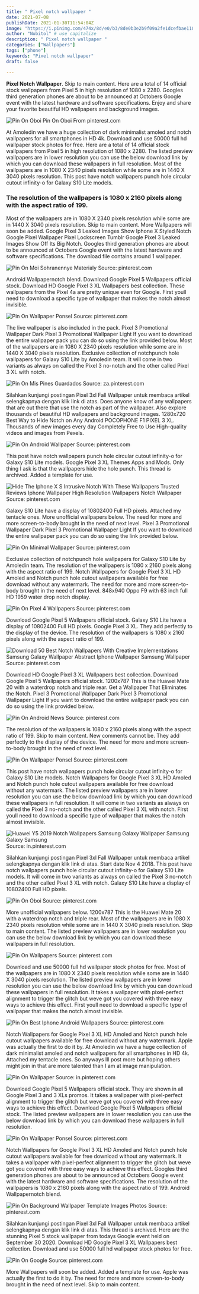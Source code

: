 ```yaml
---
title: " Pixel notch wallpaper "
date: 2021-07-08
publishDate: 2021-01-30T11:54:04Z
image: "https://i.pinimg.com/474x/8d/e0/b3/8de0b3e2b9f09a2fe1dcefbae11849ca.jpg"
author: "Nubitol" # use capitalize
description: " Pixel notch wallpaper "
categories: ["Wallpapers"]
tags: ["phone"]
keywords: "Pixel notch wallpaper"
draft: false

---
```



**Pixel Notch Wallpaper**. Skip to main content. Here are a total of 14 official stock wallpapers from Pixel 5 in high resolution of 1080 x 2280. Googles third generation phones are about to be announced at Octobers Google event with the latest hardware and software specifications. Enjoy and share your favorite beautiful HD wallpapers and background images.

![Pin On Oboi](https://i.pinimg.com/236x/3c/de/ee/3cdeee2cfd66304e6d05726f2778c67e.jpg "Pin On Oboi")
Pin On Oboi From pinterest.com


At Amoledin we have a huge collection of dark minimalist amoled and notch wallpapers for all smartphones in HD 4k. Download and use 50000 full hd wallpaper stock photos for free. Here are a total of 14 official stock wallpapers from Pixel 5 in high resolution of 1080 x 2280. The listed preview wallpapers are in lower resolution you can use the below download link by which you can download these wallpapers in full resolution. Most of the wallpapers are in 1080 X 2340 pixels resolution while some are in 1440 X 3040 pixels resolution. This post have notch wallpapers punch hole circular cutout infinity-o for Galaxy S10 Lite models.

### The resolution of the wallpapers is 1080 x 2160 pixels along with the aspect ratio of 199.

Most of the wallpapers are in 1080 X 2340 pixels resolution while some are in 1440 X 3040 pixels resolution. Skip to main content. More Wallpapers will soon be added. Google Pixel 3 Leaked Images Show Iphone X Styled Notch Google Pixel Wallpaper Pixel Lockscreen Tumblr Google Pixel 3 Leaked Images Show Off Its Big Notch. Googles third generation phones are about to be announced at Octobers Google event with the latest hardware and software specifications. The download file contains around 1 wallpaper.


![Pin On Moi Sohranennye Materialy](https://i.pinimg.com/originals/b0/06/4a/b0064a14ec70fdddcc33ce47284bef90.webp "Pin On Moi Sohranennye Materialy")
Source: pinterest.com

Android Wallpapernotch blend. Download Google Pixel 5 Wallpapers official stock. Download HD Google Pixel 3 XL Wallpapers best collection. These wallpapers from the Pixel 4a are pretty unique even for Google. First youll need to download a specific type of wallpaper that makes the notch almost invisible.

![Pin On Wallpaper Ponsel](https://i.pinimg.com/236x/ab/c6/a9/abc6a9c84c6b509964ba62ec5859597c.jpg "Pin On Wallpaper Ponsel")
Source: pinterest.com

The live wallpaper is also included in the pack. Pixel 3 Promotional Wallpaper Dark Pixel 3 Promotional Wallpaper Light If you want to download the entire wallpaper pack you can do so using the link provided below. Most of the wallpapers are in 1080 X 2340 pixels resolution while some are in 1440 X 3040 pixels resolution. Exclusive collection of notchpunch hole wallpapers for Galaxy S10 Lite by Amoledin team. It will come in two variants as always on called the Pixel 3 no-notch and the other called Pixel 3 XL with notch.

![Pin On Mis Pines Guardados](https://i.pinimg.com/736x/d7/94/d4/d794d4f384091ab4b0e883c6d10e5b64.jpg "Pin On Mis Pines Guardados")
Source: za.pinterest.com

Silahkan kunjungi postingan Pixel 3xl Fall Wallpaper untuk membaca artikel selengkapnya dengan klik link di atas. Does anyone know of any wallpapers that are out there that use the notch as part of the wallpaper. Also explore thousands of beautiful HD wallpapers and background images. 1280x720 Best Way to Hide Notch on Any Android POCOPHONE F1 PIXEL 3 XL. Thousands of new images every day Completely Free to Use High-quality videos and images from Pexels.

![Pin On Android Wallpaper](https://i.pinimg.com/originals/ff/88/ec/ff88ec70faa9121c67e371e1c7209740.jpg "Pin On Android Wallpaper")
Source: pinterest.com

This post have notch wallpapers punch hole circular cutout infinity-o for Galaxy S10 Lite models. Google Pixel 3 XL Themes Apps and Mods. Only thing I ask is that the wallpapers hide the hole punch. This thread is archived. Added a template for use.

![Hide The Iphone X S Intrusive Notch With These Wallpapers Trusted Reviews Iphone Wallpaper High Resolution Wallpapers Notch Wallpaper](https://i.pinimg.com/originals/93/a0/58/93a058a218b1f988ee4778949f01390a.png "Hide The Iphone X S Intrusive Notch With These Wallpapers Trusted Reviews Iphone Wallpaper High Resolution Wallpapers Notch Wallpaper")
Source: pinterest.com

Galaxy S10 Lite have a display of 10802400 Full HD pixels. Attached my tentacle ones. More unofficial wallpapers below. The need for more and more screen-to-body brought in the need of next level. Pixel 3 Promotional Wallpaper Dark Pixel 3 Promotional Wallpaper Light If you want to download the entire wallpaper pack you can do so using the link provided below.

![Pin On Minimal Wallpaper](https://i.pinimg.com/564x/cd/ec/a2/cdeca2c02c8b923232365c658908e3f3.jpg "Pin On Minimal Wallpaper")
Source: pinterest.com

Exclusive collection of notchpunch hole wallpapers for Galaxy S10 Lite by Amoledin team. The resolution of the wallpapers is 1080 x 2160 pixels along with the aspect ratio of 199. Notch Wallpapers for Google Pixel 3 XL HD Amoled and Notch punch hole cutout wallpapers available for free download without any watermark. The need for more and more screen-to-body brought in the need of next level. 848x940 Oppo F9 with 63 inch full HD 1959 water drop notch display.

![Pin On Pixel 4 Wallpapers](https://i.pinimg.com/originals/48/f3/93/48f3939e06fe25d1f67bd5ecb5cf9250.png "Pin On Pixel 4 Wallpapers")
Source: pinterest.com

Download Google Pixel 5 Wallpapers official stock. Galaxy S10 Lite have a display of 10802400 Full HD pixels. Google Pixel 3 XL. They add perfectly to the display of the device. The resolution of the wallpapers is 1080 x 2160 pixels along with the aspect ratio of 199.

![Download 50 Best Notch Wallpapers With Creative Implementations Samsung Galaxy Wallpaper Abstract Iphone Wallpaper Samsung Wallpaper](https://i.pinimg.com/564x/7a/0b/5b/7a0b5bbb3351187bbade12777b145fc8.jpg "Download 50 Best Notch Wallpapers With Creative Implementations Samsung Galaxy Wallpaper Abstract Iphone Wallpaper Samsung Wallpaper")
Source: pinterest.com

Download HD Google Pixel 3 XL Wallpapers best collection. Download Google Pixel 5 Wallpapers official stock. 1200x787 This is the Huawei Mate 20 with a waterdrop notch and triple rear. Get a Wallpaper That Eliminates the Notch. Pixel 3 Promotional Wallpaper Dark Pixel 3 Promotional Wallpaper Light If you want to download the entire wallpaper pack you can do so using the link provided below.

![Pin On Android News](https://i.pinimg.com/originals/59/a5/f4/59a5f4f2168b1947d44592208a6c02e1.jpg "Pin On Android News")
Source: pinterest.com

The resolution of the wallpapers is 1080 x 2160 pixels along with the aspect ratio of 199. Skip to main content. New comments cannot be. They add perfectly to the display of the device. The need for more and more screen-to-body brought in the need of next level.

![Pin On Wallpaper Ponsel](https://i.pinimg.com/236x/4b/69/82/4b698205220caf227c65943cc1e4f654.jpg "Pin On Wallpaper Ponsel")
Source: pinterest.com

This post have notch wallpapers punch hole circular cutout infinity-o for Galaxy S10 Lite models. Notch Wallpapers for Google Pixel 3 XL HD Amoled and Notch punch hole cutout wallpapers available for free download without any watermark. The listed preview wallpapers are in lower resolution you can use the below download link by which you can download these wallpapers in full resolution. It will come in two variants as always on called the Pixel 3 no-notch and the other called Pixel 3 XL with notch. First youll need to download a specific type of wallpaper that makes the notch almost invisible.

![Huawei Y5 2019 Notch Wallpapers Samsung Galaxy Wallpaper Samsung Galaxy Samsung](https://i.pinimg.com/originals/57/59/32/57593214a690786b1dbc1a84ddfddd95.jpg "Huawei Y5 2019 Notch Wallpapers Samsung Galaxy Wallpaper Samsung Galaxy Samsung")
Source: in.pinterest.com

Silahkan kunjungi postingan Pixel 3xl Fall Wallpaper untuk membaca artikel selengkapnya dengan klik link di atas. Start date Nov 4 2018. This post have notch wallpapers punch hole circular cutout infinity-o for Galaxy S10 Lite models. It will come in two variants as always on called the Pixel 3 no-notch and the other called Pixel 3 XL with notch. Galaxy S10 Lite have a display of 10802400 Full HD pixels.

![Pin On Oboi](https://i.pinimg.com/236x/3c/de/ee/3cdeee2cfd66304e6d05726f2778c67e.jpg "Pin On Oboi")
Source: pinterest.com

More unofficial wallpapers below. 1200x787 This is the Huawei Mate 20 with a waterdrop notch and triple rear. Most of the wallpapers are in 1080 X 2340 pixels resolution while some are in 1440 X 3040 pixels resolution. Skip to main content. The listed preview wallpapers are in lower resolution you can use the below download link by which you can download these wallpapers in full resolution.

![Pin On Wallpapers](https://i.pinimg.com/originals/a0/69/81/a06981a2f99dad8e104450d90de864d5.jpg "Pin On Wallpapers")
Source: pinterest.com

Download and use 50000 full hd wallpaper stock photos for free. Most of the wallpapers are in 1080 X 2340 pixels resolution while some are in 1440 X 3040 pixels resolution. The listed preview wallpapers are in lower resolution you can use the below download link by which you can download these wallpapers in full resolution. It takes a wallpaper with pixel-perfect alignment to trigger the glitch but weve got you covered with three easy ways to achieve this effect. First youll need to download a specific type of wallpaper that makes the notch almost invisible.

![Pin On Best Iphone Android Wallpapers](https://i.pinimg.com/originals/48/7c/1e/487c1ecf282ebdc64e43654c518ada89.png "Pin On Best Iphone Android Wallpapers")
Source: pinterest.com

Notch Wallpapers for Google Pixel 3 XL HD Amoled and Notch punch hole cutout wallpapers available for free download without any watermark. Apple was actually the first to do it by. At Amoledin we have a huge collection of dark minimalist amoled and notch wallpapers for all smartphones in HD 4k. Attached my tentacle ones. So anyways Ill post more but hoping others might join in that are more talented than I am at image manipulation.

![Pin On Wallpaper](https://i.pinimg.com/originals/38/6d/ca/386dcaa9a3c74c9b5e9cc1db724de976.webp "Pin On Wallpaper")
Source: in.pinterest.com

Download Google Pixel 5 Wallpapers official stock. They are shown in all Google Pixel 3 and 3 XLs promos. It takes a wallpaper with pixel-perfect alignment to trigger the glitch but weve got you covered with three easy ways to achieve this effect. Download Google Pixel 5 Wallpapers official stock. The listed preview wallpapers are in lower resolution you can use the below download link by which you can download these wallpapers in full resolution.

![Pin On Wallpaper Ponsel](https://i.pinimg.com/236x/0a/70/03/0a700376e66c54375ad3fa746b67654f.jpg "Pin On Wallpaper Ponsel")
Source: pinterest.com

Notch Wallpapers for Google Pixel 3 XL HD Amoled and Notch punch hole cutout wallpapers available for free download without any watermark. It takes a wallpaper with pixel-perfect alignment to trigger the glitch but weve got you covered with three easy ways to achieve this effect. Googles third generation phones are about to be announced at Octobers Google event with the latest hardware and software specifications. The resolution of the wallpapers is 1080 x 2160 pixels along with the aspect ratio of 199. Android Wallpapernotch blend.

![Pin On Background Wallpaper Template Images Photos](https://i.pinimg.com/originals/46/34/51/463451f525c8a6c4e881cb2e63b1560a.jpg "Pin On Background Wallpaper Template Images Photos")
Source: pinterest.com

Silahkan kunjungi postingan Pixel 3xl Fall Wallpaper untuk membaca artikel selengkapnya dengan klik link di atas. This thread is archived. Here are the stunning Pixel 5 stock wallpaper from todays Google event held on September 30 2020. Download HD Google Pixel 3 XL Wallpapers best collection. Download and use 50000 full hd wallpaper stock photos for free.

![Pin On Google](https://i.pinimg.com/474x/8d/e0/b3/8de0b3e2b9f09a2fe1dcefbae11849ca.jpg "Pin On Google")
Source: pinterest.com

More Wallpapers will soon be added. Added a template for use. Apple was actually the first to do it by. The need for more and more screen-to-body brought in the need of next level. Skip to main content.

